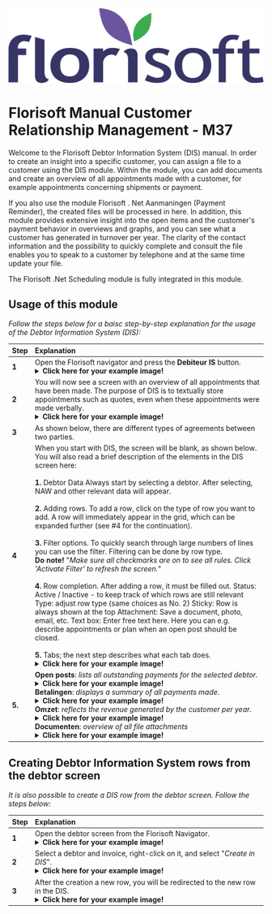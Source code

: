 <img src="../../fslogo.png">

# Florisoft Manual Customer Relationship Management - M37

Welcome to the Florisoft Debtor Information System (DIS) manual. In order to create an insight into a specific customer, you can assign a file to a customer using the DIS module. Within the module, you can add documents and create an overview of all appointments made with a customer, for example appointments concerning shipments or payment.

If you also use the module Florisoft . Net Aanmaningen (Payment Reminder), the created files will be processed in here. In addition, this module provides extensive insight into the open items and the customer's payment behavior in overviews and graphs, and you can see what a customer has generated in turnover per year. The clarity of the contact information and the possibility to quickly complete and consult the file enables you to speak to a customer by telephone and at the same time update your file.

The Florisoft .Net Scheduling module is fully integrated in this module.

## Usage of this module

*Follow the steps below for a baisc step-by-step explanation for the usage of the Debtor Information System (DIS):*

|Step|Explanation|
|:--|:--|
|**1**|Open the Florisoft navigator and press the **Debiteur IS** button.<details><summary><b>Click here for your example image!</b></summary><img src=".Customer RelationShip Mangement EN/media/image2.png"></details>|
|**2**|You will now see a screen with an overview of all appointments that have been made. The purpose of DIS is to textually store appointments such as quotes, even when these appointments were made verbally.<details><summary><b>Click here for your example image!</b></summary><img src=".Customer RelationShip Mangement EN/media/image3.png"></details>|
|**3**|As shown below, there are different types of agreements between two parties.|
|**4**|When you start with DIS, the screen will be blank, as shown below. You will also read a brief description of the elements in the DIS screen here:<br><br>**1.** Debtor Data Always start by selecting a debtor. After selecting, NAW and other relevant data will appear.<br><br>**2.** Adding rows. To add a row, click on the type of row you want to add. A row will immediately appear in the grid, which can be expanded further (see #4 for the continuation).<br><br>**3.** Filter options. To quickly search through large numbers of lines you can use the filter. Filtering can be done by row type. <br>**Do note!** "*Make sure all checkmarks are on to see all rules. Click 'Activate Filter' to refresh the screen.*"<br><br>**4.** Row completion. After adding a row, it must be filled out. Status: Active / Inactive - to keep track of which rows are still relevant Type: adjust row type (same choices as No. 2) Sticky: Row is always shown at the top Attachment: Save a document, photo, email, etc. Text box: Enter free text here. Here you can e.g. describe appointments or plan when an open post should be closed.<br><br> **5.** Tabs; the next step describes what each tab does. <details><summary><b>Click here for your example image!</b></summary><img src=".Customer RelationShip Mangement EN/media/image4.png"></details>|
|**5.**|**Open posts**: *lists all outstanding payments for the selected debtor.*<details><summary><b>Click here for your example image!</b></summary><img src=".Customer RelationShip Mangement EN/media/image5.png"></details>**Betalingen**: *displays a summary of all payments made.*<details><summary><b>Click here for your example image!</b></summary><img src=".Customer RelationShip Mangement EN/media/image6.png"></details>**Omzet**: *reflects the revenue generated by the customer per year.*<details><summary><b>Click here for your example image!</b></summary><img src=".Customer RelationShip Mangement EN/media/image7.png"></details>**Documenten**: *overview of all file attachments*<details><summary><b>Click here for your example image!</b></summary><img src=".Customer RelationShip Mangement EN/media/image8.png"></details>|


## Creating Debtor Information System rows from the debtor screen

*It is also possible to create a DIS row from the debtor screen. Follow the steps below:*

|Step|Explanation|
|:--|:--|
|**1**|Open the debtor screen from the Florisoft Navigator.<details><summary><b>Click here for your example image!</b></summary><img src=".Customer RelationShip Mangement EN/media/image9.png"></details>|
|**2**|Select a debtor and invoice, right-click on it, and select "*Create in DIS*".<details><summary><b>Click here for your example image!</b></summary><img src=".Customer RelationShip Mangement EN/media/image10.png"></details>|
|**3**|After the creation a new row, you will be redirected to the new row in the DIS.<details><summary><b>Click here for your example image!</b></summary><img src=".Customer RelationShip Mangement EN/media/image11.gif"></details>|
